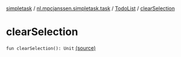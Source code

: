 [simpletask](../../index.md) / [nl.mpcjanssen.simpletask.task](../index.md) / [TodoList](index.md) / [clearSelection](.)

# clearSelection

`fun clearSelection(): Unit` [(source)](https://github.com/mpcjanssen/simpletask-android/blob/master/src/main/java/nl/mpcjanssen/simpletask/task/TodoList.kt#L358)